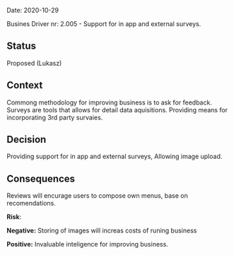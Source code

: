 Date: 2020-10-29 

Busines Driver nr: 2.005 - Support for in app and external surveys.

## Status

Proposed (Lukasz)

## Context

Commong methodology for improving business is to ask for feedback. Surveys are tools that allows for detail data aquisitions. Providing means for incorporating 3rd party survaies.

## Decision

Providing support for in app and external surveys, Allowing image upload. 

## Consequences

Reviews will encurage users to compose own menus, base on recomendations.

**Risk**: 

**Negative:** Storing of images will increas costs of runing business

**Positive:** Invaluable inteligence for improving business.

